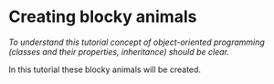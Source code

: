 # Creating blocky animals
*To understand this tutorial concept of object-oriented programming (classes and their properties, inheritance) should be clear.*

In this tutorial these blocky animals will be created.
